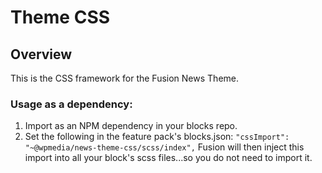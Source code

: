 # Theme CSS
## Overview
This is the CSS framework for the Fusion News Theme.

### Usage as a dependency:
1. Import as an NPM dependency in your blocks repo.
2. Set the following in the feature pack's blocks.json:
    `"cssImport": "~@wpmedia/news-theme-css/scss/index",` 
    Fusion will then inject this import into all your block's scss
    files...so you do not need to import it.
